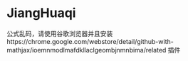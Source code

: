 # JiangHuaqi
公式乱码，请使用谷歌浏览器并且安装https://chrome.google.com/webstore/detail/github-with-mathjax/ioemnmodlmafdkllaclgeombjnmnbima/related 插件
